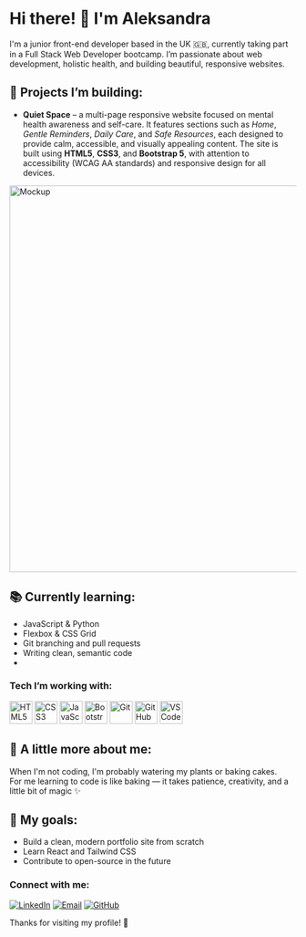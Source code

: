 # Hi there! 👋 I'm Aleksandra

I'm a junior front-end developer based in the UK 🇬🇧, currently taking part in a Full Stack Web Developer bootcamp. I’m passionate about web development, holistic health, and building beautiful, responsive websites.

## 🔨 Projects I’m building:
- **Quiet Space** – a multi-page responsive website focused on mental health awareness and self-care. It features sections such as *Home*, *Gentle Reminders*, *Daily Care*, and *Safe Resources*, each designed to provide calm, accessible, and visually appealing content. The site is built using **HTML5**, **CSS3**, and **Bootstrap 5**, with attention to accessibility (WCAG AA standards) and responsive design for all devices.
<img width="1649" height="678" alt="Mockup" src="https://github.com/user-attachments/assets/da53e33d-d455-40c0-b557-45b3fe81c183" />

## 📚 Currently learning:
- JavaScript & Python
- Flexbox & CSS Grid
- Git branching and pull requests
- Writing clean, semantic code
- 
### Tech I’m working with:

<p>
  <img src="https://cdn.jsdelivr.net/gh/devicons/devicon/icons/html5/html5-original.svg" alt="HTML5" width="40" height="40"/>
  <img src="https://cdn.jsdelivr.net/gh/devicons/devicon/icons/css3/css3-original.svg" alt="CSS3" width="40" height="40"/>
  <img src="https://cdn.jsdelivr.net/gh/devicons/devicon/icons/javascript/javascript-original.svg" alt="JavaScript" width="40" height="40"/>
  <img src="https://cdn.jsdelivr.net/gh/devicons/devicon/icons/bootstrap/bootstrap-original.svg" alt="Bootstrap" width="40" height="40"/>
  <img src="https://cdn.jsdelivr.net/gh/devicons/devicon/icons/git/git-original.svg" alt="Git" width="40" height="40"/>
  <img src="https://cdn.jsdelivr.net/gh/devicons/devicon/icons/github/github-original.svg" alt="GitHub" width="40" height="40"/>
  <img src="https://cdn.jsdelivr.net/gh/devicons/devicon/icons/vscode/vscode-original.svg" alt="VS Code" width="40" height="40"/>
</p>


## 🌿 A little more about me:
When I'm not coding, I'm probably watering my plants or baking cakes.  
For me learning to code is like baking — it takes patience, creativity, and a little bit of magic ✨

## 🌱 My goals:
- Build a clean, modern portfolio site from scratch
- Learn React and Tailwind CSS
- Contribute to open-source in the future

### Connect with me:

[![LinkedIn](https://img.shields.io/badge/LinkedIn-0077B5?style=for-the-badge&logo=linkedin&logoColor=white)](https://www.linkedin.com/in/aleksandra-proc)
[![Email](https://img.shields.io/badge/Email-D14836?style=for-the-badge&logo=gmail&logoColor=white)](mailto:aleksandraproc@yahoo.co.uk)
[![GitHub](https://img.shields.io/badge/GitHub-100000?style=for-the-badge&logo=github&logoColor=white)](https://github.com/xAlex-an)


Thanks for visiting my profile! 💜

